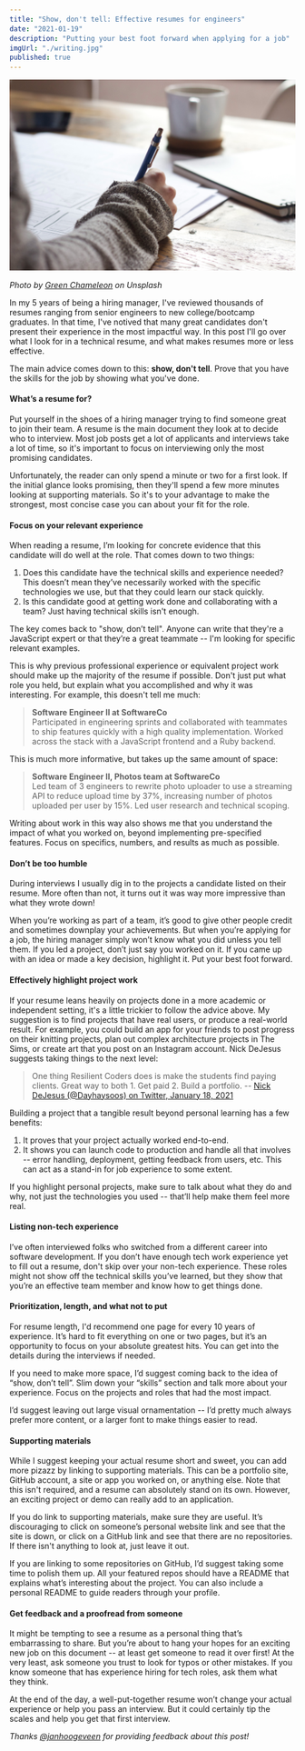 ```yaml
---
title: "Show, don't tell: Effective resumes for engineers"
date: "2021-01-19"
description: "Putting your best foot forward when applying for a job"
imgUrl: "./writing.jpg"
published: true
---
```


![Photo of someone diagramming on a sheet of paper](./writing.jpg)

_Photo by [Green Chameleon](https://unsplash.com/@craftedbygc?utm_source=unsplash&utm_medium=referral&utm_content=creditCopyText) on Unsplash_

In my 5 years of being a hiring manager, I've reviewed thousands of resumes ranging from senior engineers to new college/bootcamp graduates. In that time, I've notived that many great candidates don't present their experience in the most impactful way. In this post I'll go over what I look for in a technical resume, and what makes resumes more or less effective.

The main advice comes down to this: **show, don't tell**. Prove that you have the skills for the job by showing what you've done.

#### What’s a resume for?

Put yourself in the shoes of a hiring manager trying to find someone great to join their team. A resume is the main document they look at to decide who to interview. Most job posts get a lot of applicants and interviews take a lot of time, so it's important to focus on interviewing only the most promising candidates.

Unfortunately, the reader can only spend a minute or two for a first look. If the initial glance looks promising, then they'll spend a few more minutes looking at supporting materials. So it's to your advantage to make the strongest, most concise case you can about your fit for the role.

#### Focus on your relevant experience

When reading a resume, I’m looking for concrete evidence that this candidate will do well at the role. That comes down to two things:

1. Does this candidate have the technical skills and experience needed? This doesn’t mean they’ve necessarily worked with the specific technologies we use, but that they could learn our stack quickly.
2. Is this candidate good at getting work done and collaborating with a team? Just having technical skills isn't enough.

The key comes back to "show, don’t tell". Anyone can write that they're a JavaScript expert or that they’re a great teammate -- I'm looking for specific relevant examples.

This is why previous professional experience or equivalent project work should make up the majority of the resume if possible. Don't just put what role you held, but explain what you accomplished and why it was interesting. For example, this doesn't tell me much:

> **Software Engineer II at SoftwareCo**<br />
> Participated in engineering sprints and collaborated with teammates to ship features quickly with a high quality implementation. Worked across the stack with a JavaScript frontend and a Ruby backend.

This is much more informative, but takes up the same amount of space:

> **Software Engineer II, Photos team at SoftwareCo**<br />
> Led team of 3 engineers to rewrite photo uploader to use a streaming API to reduce upload time by 37%, increasing number of photos uploaded per user by 15%. Led user research and technical scoping.

Writing about work in this way also shows me that you understand the impact of what you worked on, beyond implementing pre-specified features. Focus on specifics, numbers, and results as much as possible.

#### Don’t be too humble

During interviews I usually dig in to the projects a candidate listed on their resume. More often than not, it turns out it was way more impressive than what they wrote down!

When you’re working as part of a team, it’s good to give other people credit and sometimes downplay your achievements. But when you’re applying for a job, the hiring manager simply won’t know what you did unless you tell them. If you led a project, don’t just say you worked on it. If you came up with an idea or made a key decision, highlight it. Put your best foot forward.

#### Effectively highlight project work

If your resume leans heavily on projects done in a more academic or independent setting, it's a little trickier to follow the advice above. My suggestion is to find projects that have real users, or produce a real-world result. For example, you could build an app for your friends to post progress on their knitting projects, plan out complex architecture projects in The Sims, or create art that you post on an Instagram account. Nick DeJesus suggests taking things to the next level:

> One thing Resilient Coders does is make the students find paying clients. Great way to both 1. Get paid 2. Build a portfolio. -- [Nick DeJesus (@Dayhaysoos) on Twitter, January 18, 2021](https://twitter.com/Dayhaysoos/status/1351214451396124676?ref_src=twsrc%5Etfw)

Building a project that a tangible result beyond personal learning has a few benefits:

1. It proves that your project actually worked end-to-end.
2. It shows you can launch code to production and handle all that involves -- error handling, deployment, getting feedback from users, etc. This can act as a stand-in for job experience to some extent.

If you highlight personal projects, make sure to talk about what they do and why, not just the technologies you used -- that’ll help make them feel more real.

#### Listing non-tech experience

I’ve often interviewed folks who switched from a different career into software development. If you don’t have enough tech work experience yet to fill out a resume, don't skip over your non-tech experience. These roles might not show off the technical skills you’ve learned, but they show that you’re an effective team member and know how to get things done.

#### Prioritization, length, and what not to put

For resume length, I'd recommend one page for every 10 years of experience. It’s hard to fit everything on one or two pages, but it’s an opportunity to focus on your absolute greatest hits. You can get into the details during the interviews if needed.

If you need to make more space, I’d suggest coming back to the idea of “show, don’t tell”. Slim down your “skills” section and talk more about your experience. Focus on the projects and roles that had the most impact.

I’d suggest leaving out large visual ornamentation -- I’d pretty much always prefer more content, or a larger font to make things easier to read.

#### Supporting materials

While I suggest keeping your actual resume short and sweet, you can add more pizazz by linking to supporting materials. This can be a portfolio site, GitHub account, a site or app you worked on, or anything else. Note that this isn't required, and a resume can absolutely stand on its own. However, an exciting project or demo can really add to an application.

If you do link to supporting materials, make sure they are useful. It’s discouraging to click on someone’s personal website link and see that the site is down, or click on a GitHub link and see that there are no repositories. If there isn't anything to look at, just leave it out.

If you are linking to some repositories on GitHub, I’d suggest taking some time to polish them up. All your featured repos should have a README that explains what’s interesting about the project. You can also include a personal README to guide readers through your profile.

#### Get feedback and a proofread from someone

It might be tempting to see a resume as a personal thing that’s embarrassing to share. But you’re about to hang your hopes for an exciting new job on this document -- at least get someone to read it over first! At the very least, ask someone you trust to look for typos or other mistakes. If you know someone that has experience hiring for tech roles, ask them what they think.

At the end of the day, a well-put-together resume won’t change your actual experience or help you pass an interview. But it could certainly tip the scales and help you get that first interview.

_Thanks [@janhoogeveen](https://twitter.com/janhoogeveen) for providing feedback about this post!_
